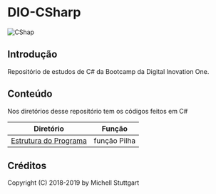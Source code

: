 # DIO-CSharp
![CShap](https://becode.com.br/wp-content/uploads/2017/02/Linguagem-de-Programa%C3%A7%C3%A3o-C-2.png)

## Introdução
Repositório de estudos de C# da Bootcamp da Digital Inovation One.


## Conteúdo

Nos diretórios desse repositório tem os códigos feitos em C#

Diretório   | Função
--------- | ------
[Estrutura do Programa](https://github.com/juliofilizzola/DIO-CSharp/tree/main/01-EstruturaDoPrograma)| função Pilha



## Créditos

Copyright (C) 2018-2019 by Michell Stuttgart
